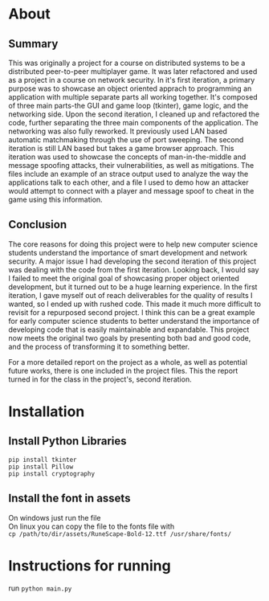# About

## Summary

This was originally a project for a course on distributed systems to be a distributed peer-to-peer multiplayer game. It was later refactored and used as a project in a course on network security. In it's first iteration, a primary purpose was to showcase an object oriented apprach to programming an application with multiple separate parts all working together. It's composed of three main parts-the GUI and game loop (tkinter), game logic, and the networking side. Upon the second iteration, I cleaned up and refactored the code, further separating the three main components of the application. The networking was also fully reworked. It previously used LAN based automatic matchmaking through the use of port sweeping. The second iteration is still LAN based but takes a game browser approach. This iteration was used to showcase the concepts of man-in-the-middle and message spoofing attacks, their vulnerabilities, as well as mitigations. The files include an example of an strace output used to analyze the way the applications talk to each other, and a file I used to demo how an attacker would attempt to connect with a player and message spoof to cheat in the game using this information.

## Conclusion

The core reasons for doing this project were to help new computer science students understand the importance of smart development and network security. A major issue I had developing the second iteration of this project was dealing with the code from the first iteration. Looking back, I would say I failed to meet the original goal of showcasing proper object oriented development, but it turned out to be a huge learning experience. In the first iteration, I gave myself out of reach deliverables for the quality of results I wanted, so I ended up with rushed code. This made it much more difficult to revisit for a repurposed second project. I think this can be a great example for early computer science students to better understand the importance of developing code that is easily maintainable and expandable. This project now meets the original two goals by presenting both bad and good code, and the process of transforming it to something better.

For a more detailed report on the project as a whole, as well as potential future works, there is one included in the project files. This the report turned in for the class in the project's, second iteration.

# Installation

## Install Python Libraries

`pip install tkinter`\
`pip install Pillow`\
`pip install cryptography`

## Install the font in assets

On windows just run the file\
On linux you can copy the file to the fonts file with\
`cp /path/to/dir/assets/RuneScape-Bold-12.ttf /usr/share/fonts/`

# Instructions for running

run `python main.py`
